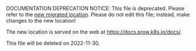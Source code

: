 DOCUMENTATION DEPRECATION NOTICE: This file is deprecated. Please refer to the
[new migrated
location](https://docs.prow.k8s.io/docs/components/plugins/branchcleaner/).
Please do not edit this file; instead, make changes to the new location!

The new location is served on the web at
https://docs.prow.k8s.io/docs/.

This file will be deleted on 2022-11-30.

